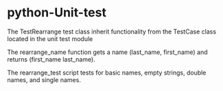 # python-Unit-test

The TestRearrange test class inherit functionality from the 
TestCase class located in the unit test module

The rearrange_name function gets a name (last_name, first_name) and returns (first_name last_name).

The rearrange_test script tests for basic names, empty strings, double names, and single names.
